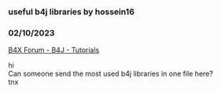### useful b4j libraries by hossein16
### 02/10/2023
[B4X Forum - B4J - Tutorials](https://www.b4x.com/android/forum/threads/146067/)

hi  
Can someone send the most used b4j libraries in one file here?  
tnx
